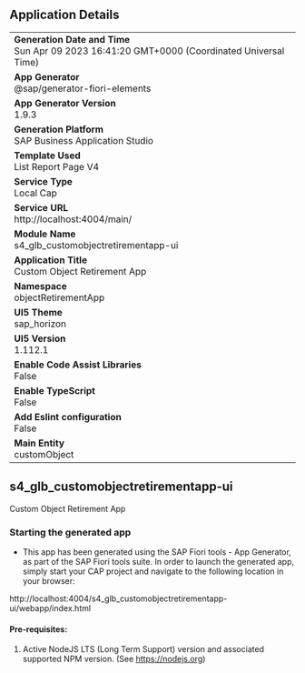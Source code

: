 ## Application Details
|               |
| ------------- |
|**Generation Date and Time**<br>Sun Apr 09 2023 16:41:20 GMT+0000 (Coordinated Universal Time)|
|**App Generator**<br>@sap/generator-fiori-elements|
|**App Generator Version**<br>1.9.3|
|**Generation Platform**<br>SAP Business Application Studio|
|**Template Used**<br>List Report Page V4|
|**Service Type**<br>Local Cap|
|**Service URL**<br>http://localhost:4004/main/
|**Module Name**<br>s4_glb_customobjectretirementapp-ui|
|**Application Title**<br>Custom Object Retirement App|
|**Namespace**<br>objectRetirementApp|
|**UI5 Theme**<br>sap_horizon|
|**UI5 Version**<br>1.112.1|
|**Enable Code Assist Libraries**<br>False|
|**Enable TypeScript**<br>False|
|**Add Eslint configuration**<br>False|
|**Main Entity**<br>customObject|

## s4_glb_customobjectretirementapp-ui

Custom Object Retirement App

### Starting the generated app

-   This app has been generated using the SAP Fiori tools - App Generator, as part of the SAP Fiori tools suite.  In order to launch the generated app, simply start your CAP project and navigate to the following location in your browser:

http://localhost:4004/s4_glb_customobjectretirementapp-ui/webapp/index.html

#### Pre-requisites:

1. Active NodeJS LTS (Long Term Support) version and associated supported NPM version.  (See https://nodejs.org)


